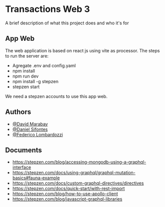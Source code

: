 # Transactions Web 3

A brief description of what this project does and who it's for

## App Web

The web application is based on react js using vite as processor. The steps to run the server are:

- Agregate .env and config.yaml
- npm install
- npm run dev
- npm install -g stepzen
- stepzen start

We need a stepzen accounts to use this app web.

## Authors

- [@David Marabay](https://github.com/DavidJMS)
- [@Daniel Sifontes](https://github.com/DanielSftns)
- [@Federico Lombardozzi](https://github.com/fedelombar)

## Documents

- https://stepzen.com/blog/accessing-mongodb-using-a-graphql-interface
- https://stepzen.com/docs/using-graphql/graphql-mutation-basics#fauna-example
- https://stepzen.com/docs/custom-graphql-directives/directives
- https://stepzen.com/docs/quick-start/with-rest-import
- https://stepzen.com/blog/how-to-use-apollo-client
- https://stepzen.com/blog/javascript-graphql-libraries
